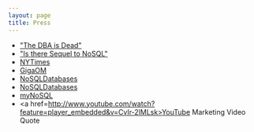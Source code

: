 ```yaml
---
layout: page
title: Press
---
```


- <a href=http://thenextweb.com/kennygorman/2013/12/12/dba-dead/>"The DBA is Dead"</a>
- <a href=http://thenextweb.com/kennygorman/2014/01/06/sequel-nosql/>"Is there Sequel to NoSQL"</a>
- <a href=http://www.nytimes.com/external/gigaom/2011/01/28/28gigaom-real-world-nosql-mongodb-at-shutterfly-165.html>NYTimes</a>
- <a href=http://gigaom.com/cloud/real-world-nosql-mongodb-at-shutterfly/>GigaOM</a>
- <a href=http://www.nosqldatabases.com/main/2011/1/6/q-a-with-kenny-gorman-data-architect-for-shutterfly-inc.html>NoSQLDatabases</a>
- <a href=http://www.nosqldatabases.com/main/2010/12/9/sharing-lifes-joy-using-mongodb-a-shutterfly-case-study.html>NoSQLDatabases</a>
- <a href=http://nosql.mypopescu.com/post/2728094771/mongodb-at-shutterfly>myNoSQL</a>
- <a href=http://www.youtube.com/watch?feature=player_embedded&v=CvIr-2lMLsk>YouTube Marketing Video Quote</a>
